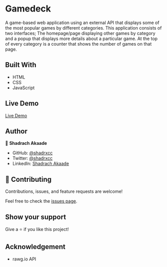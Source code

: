# Gamedeck
A game-based web application using an external API that displays some of the most popular games by different categories. This application consists of two interfaces; The homepage/page displaying other games by category and a popup that displays more details about a particular game. At the top of every category is a counter that shows the number of games on that page.

## Built With 
- HTML
- CSS
- JavaScript

## Live Demo

[Live Demo](https://shadrxcc.github.io/gamedeck/)

## Author

👤 **Shadrach Akaade**

- GitHub: [@shadrxcc](https://github.com/shadrxcc)
- Twitter: [@shadrxcc](https://twitter.com/shadrxcc)
- LinkedIn: [Shadrach Akaade](https://www.linkedin.com/in/shadrach-akaade-24a375189/)

## 🤝 Contributing
Contributions, issues, and feature requests are welcome!

Feel free to check the [issues page](https://github.com/shadrxcc/weather-app-js/issues).

## Show your support

Give a ⭐️ if you like this project!

## Acknowledgement
- rawg.io API
